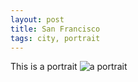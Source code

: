 ```yaml
---
layout: post
title: San Francisco 
tags: city, portrait
---
```

This is a portrait 
![a portrait]({{site.url}}/pictures/yeahhhh.jpeg)